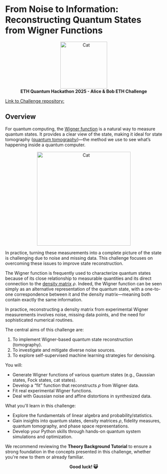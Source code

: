# From Noise to Information: Reconstructing Quantum States from Wigner Functions

<div align="center">
  <img src="images/anb_logo.png" alt="Cat" width="150" />
</div>
<div align="center">
<strong>ETH Quantum Hackathon 2025 - Alice &amp; Bob ETH Challenge</strong>
</div>

[Link to Challenge repository:](https://github.com/schlegeldavid/eth25_alice-bob_challenge/)


## Overview

For quantum computing, the [Wigner function](https://en.wikipedia.org/wiki/Wigner_quasiprobability_distribution) is a natural way to measure quantum states. It provides a clear view of the state, making it ideal for state tomography ([quantum tomography](https://en.wikipedia.org/wiki/Quantum_tomography))—the method we use to see what’s happening inside a quantum computer.

<div align="center">
  <img src="images/cat.gif" alt="Cat" width="300" />
</div>


In practice, turning these measurements into a complete picture of the state is challenging due to noise and missing data. This challenge focuses on overcoming these issues to improve state reconstruction.

The Wigner function is frequently used to characterize quantum states because of its close relationship to measurable quantities and its direct connection to the [density matrix](https://en.wikipedia.org/wiki/Density_matrix) $\rho$. Indeed, the Wigner function can be seen simply as an alternative representation of the quantum state, with a one-to-one correspondence between it and the density matrix—meaning both contain exactly the same information.

In practice, reconstructing a density matrix from experimental Wigner measurements involves noise, missing data points, and the need for sophisticated numerical routines.

The central aims of this challenge are:

1. To implement Wigner-based quantum state reconstruction (tomography).
2. To investigate and mitigate diverse noise sources.
3. To explore self-supervised machine learning strategies for denoising.

You will:

- Generate Wigner functions of various quantum states (e.g., Gaussian states, Fock states, cat states).
- Develop a “fit” function that reconstructs $\rho$ from Wigner data.
- Fit real experimental Wigner functions.
- Deal with Gaussian noise and affine distortions in synthesized data.

What you'll learn in this challenge:

- Explore the fundamentals of linear algebra and probability/statistics.
- Gain insights into quantum states, density matrices $\rho$, fidelity measures, quantum tomography, and phase space representations.
- Develop your Python skills through hands-on quantum system simulations and optimization.

We recommend reviewing the **Theory Background Tutorial** to ensure a strong foundation in the concepts presented in this challenge, whether you're new to them or already familiar.

<center><strong>Good luck! 😺</strong></center>

